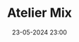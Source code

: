 ---
layout: ../../../layouts/Actu.astro
date : "23-05-2024 23:00"

title: "Atelier Mix"

auteur :
  - invivo

image : "/assets/fildactus/evenements/05-23-invivo.jpg"

source : "https://www.instagram.com/invivo.polytech/"
---